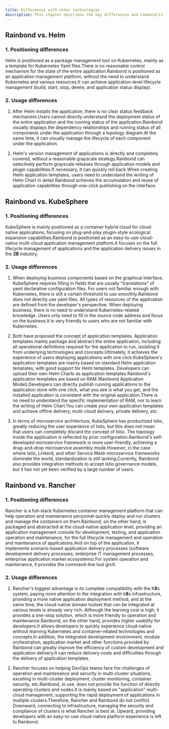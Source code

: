 ```yaml
---
title: Differences with other technologies
description: This chapter describes the key differences and commonalities between Rainbond and other products/technologies.
---
```


## Rainbond vs. Helm

### 1. Positioning differences

Helm is positioned as a package management tool on Kubernetes, mainly as a template for Kubernetes Yaml files.There is no reasonable control mechanism for the state of the entire application.Rainbond is positioned as an application management platform, without the need to understand Kubernetes and various resources.It can achieve application-level lifecycle management (build, start, stop, delete, and application status display).

### 2. Usage differences

1. After Helm installs the application, there is no clear status feedback mechanism.Users cannot directly understand the deployment status of the entire application and the running status of the application.Rainbond visually displays the dependency relationships and running status of all components under the application through a topology diagram.At the same time, it can visually manage the lifecycle of each component under the application.

2. Helm's version management of applications is directly and completely covered, without a reasonable grayscale strategy.Rainbond can selectively perform grayscale releases through application models and plugin capabilities.If necessary, it can quickly roll back.When creating Helm application templates, users need to understand the writing of Helm Chart in detail.Rainbond achieves the accumulation and reuse of application capabilities through one-click publishing on the interface.

## Rainbond vs. KubeSphere

### 1. Positioning differences

KubeSphere is mainly positioned as a container hybrid cloud for cloud-native applications, focusing on plug-and-play plugin-style ecological expansion capabilities.Rainbond is positioned as an easy-to-use cloud-native multi-cloud application management platform.It focuses on the full lifecycle management of applications and the application delivery issues in the <b>2B</b> industry.

### 2. Usage differences

1. When deploying business components based on the graphical interface, KubeSphere requires filling in fields that are usually "translations" of yaml declarative configuration files. For users not familiar enough with Kubernetes, there is still a certain threshold to use smoothly.Rainbond does not directly use yaml files. All types of resources of the application are defined from the developer's perspective. When deploying business, there is no need to understand Kubernetes-related knowledge. Users only need to fill in the source code address and focus on the business.It is very friendly to users who are not familiar with Kubernetes.

2. Both have proposed the concept of application templates. Application templates mainly package and abstract the entire application, including all operational definitions required for the application to run, isolating it from underlying technologies and concepts.Ultimately, it achieves the experience of users deploying applications with one click.KubeSphere's application templates are mainly based on standard Helm application templates, with good support for Helm templates. Developers can upload their own Helm Charts as application templates.Rainbond's application templates are based on RAM (Rainbond Application Model).Developers can directly publish running applications to the application store with one click, what you see is what you get, and the installed application is consistent with the original application.There is no need to understand the specific implementation of RAM, nor to learn the writing of Helm Chart.You can create your own application templates and achieve offline delivery, multi-cloud delivery, private delivery, etc.

3. In terms of microservice architecture, KubeSphere has productized Istio, greatly reducing the user experience of Istio, but this does not mean that users can completely discard the concept of Istio. The topology inside the application is reflected by prior configuration.Rainbond's self-developed microservice framework is more user-friendly, achieving a drag-and-drop microservice assembly mode.However, in the case where Istio, Linkerd, and other Service Mesh microservice frameworks dominate the world, standardization is still lacking.Currently, Rainbond also provides integration methods to accept Istio governance models, but it has not yet been verified by a large number of users.

## Rainbond vs. Rancher

### 1. Positioning differences

Rancher is a full-stack Kubernetes container management platform that can help operation and maintenance personnel quickly deploy and run clusters and manage the containers on them.Rainbond, on the other hand, is packaged and abstracted at the cloud-native application level, providing an application management console for development, testing, and application operation and maintenance, for the full lifecycle management and operation and maintenance of applications.And on top of the application, it implements scenario-based application delivery processes (software development delivery processes, enterprise IT management processes, enterprise application market ecosystems).For system operation and maintenance, it provides the command-line tool grctl.

### 2. Usage differences

1. Rancher's biggest advantage is its complete compatibility with the K<b>8</b>s system, paying more attention to the integration with k<b>8</b>s infrastructure, providing a more native application deployment method, and at the same time, the cloud-native domain toolset that can be integrated at various levels is already very rich. Although the learning cost is high, it provides a one-stop solution, which is more friendly to operation and maintenance.Rainbond, on the other hand, provides higher usability for developers.It allows developers to quickly experience cloud-native without learning Kubernetes and container-related technologies and concepts.In addition, the integrated development environment, module orchestration, application market and other functions provided by Rainbond can greatly improve the efficiency of custom development and application delivery.It can reduce delivery costs and difficulties through the delivery of application templates.

2. Rancher focuses on helping DevOps teams face the challenges of operation and maintenance and security in multi-cluster situations, excelling in multi-cluster deployment, cluster monitoring, container security, etc.Rainbond, in use, does not provide the function of directly operating clusters and nodes.It is mainly based on "application" multi-cloud management, supporting the rapid deployment of applications in multiple clusters.Therefore, Rancher and Rainbond do not conflict. Downward, connecting to infrastructure, managing the security and compliance of clusters is what Rancher is best at. Upward, providing developers with an easy-to-use cloud-native platform experience is left to Rainbond.
